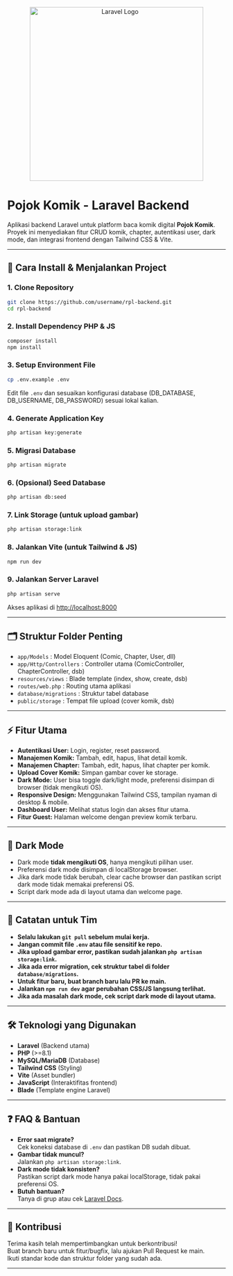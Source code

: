 <p align="center"><a href="https://laravel.com" target="_blank"><img src="https://raw.githubusercontent.com/laravel/art/master/logo-lockup/5%20SVG/2%20CMYK/1%20Full%20Color/laravel-logolockup-cmyk-red.svg" width="400" alt="Laravel Logo"></a></p>

# Pojok Komik - Laravel Backend

Aplikasi backend Laravel untuk platform baca komik digital **Pojok Komik**.  
Proyek ini menyediakan fitur CRUD komik, chapter, autentikasi user, dark mode, dan integrasi frontend dengan Tailwind CSS & Vite.

---

## 🚀 Cara Install & Menjalankan Project

### 1. Clone Repository

```bash
git clone https://github.com/username/rpl-backend.git
cd rpl-backend
```

### 2. Install Dependency PHP & JS

```bash
composer install
npm install
```

### 3. Setup Environment File

```bash
cp .env.example .env
```

Edit file `.env` dan sesuaikan konfigurasi database (DB_DATABASE, DB_USERNAME, DB_PASSWORD) sesuai lokal kalian.

### 4. Generate Application Key

```bash
php artisan key:generate
```

### 5. Migrasi Database

```bash
php artisan migrate
```

### 6. (Opsional) Seed Database

```bash
php artisan db:seed
```

### 7. Link Storage (untuk upload gambar)

```bash
php artisan storage:link
```

### 8. Jalankan Vite (untuk Tailwind & JS)

```bash
npm run dev
```

### 9. Jalankan Server Laravel

```bash
php artisan serve
```

Akses aplikasi di [http://localhost:8000](http://localhost:8000)

---

## 🗂️ Struktur Folder Penting

-   `app/Models` : Model Eloquent (Comic, Chapter, User, dll)
-   `app/Http/Controllers` : Controller utama (ComicController, ChapterController, dsb)
-   `resources/views` : Blade template (index, show, create, dsb)
-   `routes/web.php` : Routing utama aplikasi
-   `database/migrations` : Struktur tabel database
-   `public/storage` : Tempat file upload (cover komik, dsb)

---

## ⚡️ Fitur Utama

-   **Autentikasi User:** Login, register, reset password.
-   **Manajemen Komik:** Tambah, edit, hapus, lihat detail komik.
-   **Manajemen Chapter:** Tambah, edit, hapus, lihat chapter per komik.
-   **Upload Cover Komik:** Simpan gambar cover ke storage.
-   **Dark Mode:** User bisa toggle dark/light mode, preferensi disimpan di browser (tidak mengikuti OS).
-   **Responsive Design:** Menggunakan Tailwind CSS, tampilan nyaman di desktop & mobile.
-   **Dashboard User:** Melihat status login dan akses fitur utama.
-   **Fitur Guest:** Halaman welcome dengan preview komik terbaru.

---

## 🎨 Dark Mode

-   Dark mode **tidak mengikuti OS**, hanya mengikuti pilihan user.
-   Preferensi dark mode disimpan di localStorage browser.
-   Jika dark mode tidak berubah, clear cache browser dan pastikan script dark mode tidak memakai preferensi OS.
-   Script dark mode ada di layout utama dan welcome page.

---

## 📝 Catatan untuk Tim

-   **Selalu lakukan `git pull` sebelum mulai kerja.**
-   **Jangan commit file `.env` atau file sensitif ke repo.**
-   **Jika upload gambar error, pastikan sudah jalankan `php artisan storage:link`.**
-   **Jika ada error migration, cek struktur tabel di folder `database/migrations`.**
-   **Untuk fitur baru, buat branch baru lalu PR ke main.**
-   **Jalankan `npm run dev` agar perubahan CSS/JS langsung terlihat.**
-   **Jika ada masalah dark mode, cek script dark mode di layout utama.**

---

## 🛠️ Teknologi yang Digunakan

-   **Laravel** (Backend utama)
-   **PHP** (>=8.1)
-   **MySQL/MariaDB** (Database)
-   **Tailwind CSS** (Styling)
-   **Vite** (Asset bundler)
-   **JavaScript** (Interaktifitas frontend)
-   **Blade** (Template engine Laravel)

---

## ❓ FAQ & Bantuan

-   **Error saat migrate?**  
    Cek koneksi database di `.env` dan pastikan DB sudah dibuat.
-   **Gambar tidak muncul?**  
    Jalankan `php artisan storage:link`.
-   **Dark mode tidak konsisten?**  
    Pastikan script dark mode hanya pakai localStorage, tidak pakai preferensi OS.
-   **Butuh bantuan?**  
    Tanya di grup atau cek [Laravel Docs](https://laravel.com/docs).

---

## 🤝 Kontribusi

Terima kasih telah mempertimbangkan untuk berkontribusi!  
Buat branch baru untuk fitur/bugfix, lalu ajukan Pull Request ke main.  
Ikuti standar kode dan struktur folder yang sudah ada.

---


